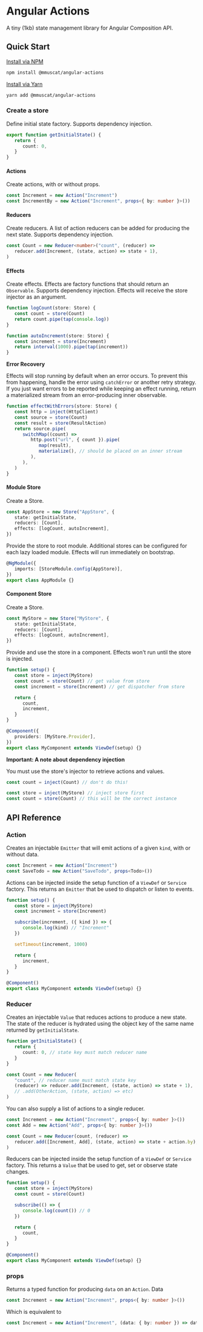 # Angular Actions

A tiny (1kb) state management library for Angular Composition API.

## Quick Start

[Install via NPM](https://www.npmjs.com/package/@mmuscat/angular-actions)

```bash
npm install @mmuscat/angular-actions
```

[Install via Yarn](https://yarnpkg.com/package/@mmuscat/angular-actions)

```bash
yarn add @mmuscat/angular-actions
```

### Create a store

Define initial state factory. Supports dependency injection.

```ts
export function getInitialState() {
   return {
      count: 0,
   }
}
```

#### Actions

Create actions, with or without props.

```ts
const Increment = new Action("Increment")
const IncrementBy = new Action("Increment", props<{ by: number }>())
```

#### Reducers

Create reducers. A list of action reducers can be added for producing the next state. Supports dependency injection.

```ts
const Count = new Reducer<number>("count", (reducer) =>
   reducer.add(Increment, (state, action) => state + 1),
)
```

#### Effects

Create effects. Effects are factory functions that should return an `Observable`. Supports
dependency injection. Effects will receive the store injector as an argument.

```ts
function logCount(store: Store) {
   const count = store(Count)
   return count.pipe(tap(console.log))
}

function autoIncrement(store: Store) {
   const increment = store(Increment)
   return interval(1000).pipe(tap(increment))
}
```

**Error Recovery**

Effects will stop running by default when an error occurs. To prevent this from happening,
handle the error using `catchError` or another retry strategy. If you just want errors to be
reported while keeping an effect running, return a materialized stream from an error-producing
inner observable.

```ts
function effectWithErrors(store: Store) {
   const http = inject(HttpClient)
   const source = store(Count)
   const result = store(ResultAction)
   return source.pipe(
      switchMap((count) =>
         http.post("url", { count }).pipe(
            map(result),
            materialize(), // should be placed on an inner stream
         ),
      ),
   )
}
```

#### Module Store

Create a Store.

```ts
const AppStore = new Store("AppStore", {
   state: getInitialState,
   reducers: [Count],
   effects: [logCount, autoIncrement],
})
```

Provide the store to root module. Additional stores can be configured
for each lazy loaded module. Effects will run immediately on bootstrap.

```ts
@NgModule({
   imports: [StoreModule.config(AppStore)],
})
export class AppModule {}
```

#### Component Store

Create a Store.

```ts
const MyStore = new Store("MyStore", {
   state: getInitialState,
   reducers: [Count],
   effects: [logCount, autoIncrement],
})
```

Provide and use the store in a component. Effects won't run until the
store is injected.

```ts
function setup() {
   const store = inject(MyStore)
   const count = store(Count) // get value from store
   const increment = store(Increment) // get dispatcher from store

   return {
      count,
      increment,
   }
}

@Component({
   providers: [MyStore.Provider],
})
export class MyComponent extends ViewDef(setup) {}
```

**Important: A note about dependency injection**

You must use the store's injector to retrieve actions and values.

```ts
const count = inject(Count) // don't do this!
```

```ts
const store = inject(MyStore) // inject store first
const count = store(Count) // this will be the correct instance
```

## API Reference

### Action

Creates an injectable `Emitter` that will emit actions of a given `kind`, with or without data.

```ts
const Increment = new Action("Increment")
const SaveTodo = new Action("SaveTodo", props<Todo>())
```

Actions can be injected inside the setup function of a `ViewDef` or `Service` factory. This
returns an `Emitter` that be used to dispatch or listen to events.

```ts
function setup() {
   const store = inject(MyStore)
   const increment = store(Increment)

   subscribe(increment, ({ kind }) => {
      console.log(kind) // "Increment"
   })

   setTimeout(increment, 1000)

   return {
      increment,
   }
}

@Component()
export class MyComponent extends ViewDef(setup) {}
```

### Reducer

Creates an injectable `Value` that reduces actions to produce a new state. The state of the
reducer is hydrated using the object key of the same name returned by `getInitialState`.

```ts
function getInitialState() {
   return {
      count: 0, // state key must match reducer name
   }
}

const Count = new Reducer(
   "count", // reducer name must match state key
   (reducer) => reducer.add(Increment, (state, action) => state + 1),
   // .add(OtherAction, (state, action) => etc)
)
```

You can also supply a list of actions to a single reducer.

```ts
const Increment = new Action("Increment", props<{ by: number }>())
const Add = new Action("Add", props<{ by: number }>())

const Count = new Reducer(count, (reducer) =>
   reducer.add([Increment, Add], (state, action) => state + action.by),
)
```

Reducers can be injected inside the setup function of a `ViewDef` or `Service` factory. This
returns a `Value` that be used to get, set or observe state changes.

```ts
function setup() {
   const store = inject(MyStore)
   const count = store(Count)

   subscribe(() => {
      console.log(count()) // 0
   })

   return {
      count,
   }
}

@Component()
export class MyComponent extends ViewDef(setup) {}
```

### props

Returns a typed function for producing `data` on an `Action`. Data

```ts
const Increment = new Action("Increment", props<{ by: number }>())
```

Which is equivalent to

```ts
const Increment = new Action("Increment", (data: { by: number }) => data)
```
